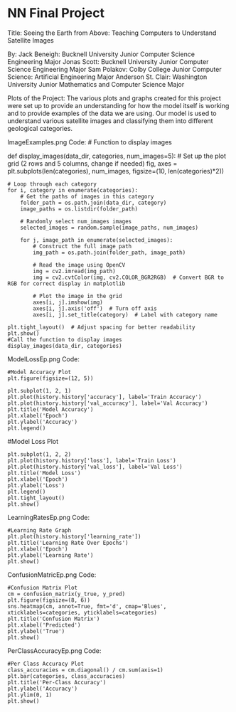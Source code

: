 # NN Final Project 
Title:
Seeing the Earth from Above: Teaching Computers to Understand Satellite Images

By: 
    Jack Beneigh: Bucknell University Junior Computer Science Engineering Major
    Jonas Scott: Bucknell University Junior Computer Science Engineering Major
    Sam Polakov: Colby College Junior Computer Science: Artificial Engineering Major
    Anderson St. Clair: Washington University Junior Mathematics and Computer Science Major

Plots of the Project:
    The various plots and graphs created for this project were set up to provide an understanding for how the model itself is working and to provide examples of the data we are using. Our model is used to understand various satellite images and classifying them into different geological categories. 

ImageExamples.png Code:
    # Function to display images

def display_images(data_dir, categories, num_images=5):
    # Set up the plot grid (2 rows and 5 columns, change if needed)
    fig, axes = plt.subplots(len(categories), num_images, figsize=(10, len(categories)*2))
    
    # Loop through each category
    for i, category in enumerate(categories):
        # Get the paths of images in this category
        folder_path = os.path.join(data_dir, category)
        image_paths = os.listdir(folder_path)
        
        # Randomly select num_images images
        selected_images = random.sample(image_paths, num_images)

        for j, image_path in enumerate(selected_images):
            # Construct the full image path
            img_path = os.path.join(folder_path, image_path)
            
            # Read the image using OpenCV
            img = cv2.imread(img_path)
            img = cv2.cvtColor(img, cv2.COLOR_BGR2RGB)  # Convert BGR to RGB for correct display in matplotlib
            
            # Plot the image in the grid
            axes[i, j].imshow(img)
            axes[i, j].axis('off')  # Turn off axis
            axes[i, j].set_title(category)  # Label with category name
    
    plt.tight_layout()  # Adjust spacing for better readability
    plt.show()
    #Call the function to display images    
    display_images(data_dir, categories)
        

ModelLossEp.png Code:

    #Model Accuracy Plot
    plt.figure(figsize=(12, 5))

    plt.subplot(1, 2, 1)
    plt.plot(history.history['accuracy'], label='Train Accuracy')
    plt.plot(history.history['val_accuracy'], label='Val Accuracy')
    plt.title('Model Accuracy')
    plt.xlabel('Epoch')
    plt.ylabel('Accuracy')
    plt.legend()


#Model Loss Plot

    plt.subplot(1, 2, 2)
    plt.plot(history.history['loss'], label='Train Loss')
    plt.plot(history.history['val_loss'], label='Val Loss')
    plt.title('Model Loss')
    plt.xlabel('Epoch')
    plt.ylabel('Loss')
    plt.legend()
    plt.tight_layout()
    plt.show()


LearningRatesEp.png Code:

    #Learning Rate Graph
    plt.plot(history.history['learning_rate'])
    plt.title('Learning Rate Over Epochs')
    plt.xlabel('Epoch')
    plt.ylabel('Learning Rate')
    plt.show()


ConfusionMatricEp.png Code:

    #Confusion Matrix Plot
    cm = confusion_matrix(y_true, y_pred)
    plt.figure(figsize=(8, 6))
    sns.heatmap(cm, annot=True, fmt='d', cmap='Blues', xticklabels=categories, yticklabels=categories)
    plt.title('Confusion Matrix')
    plt.xlabel('Predicted')
    plt.ylabel('True')
    plt.show()


PerClassAccuracyEp.png Code:

    #Per Class Accuracy Plot
    class_accuracies = cm.diagonal() / cm.sum(axis=1)
    plt.bar(categories, class_accuracies)
    plt.title('Per-Class Accuracy')
    plt.ylabel('Accuracy')
    plt.ylim(0, 1)
    plt.show()